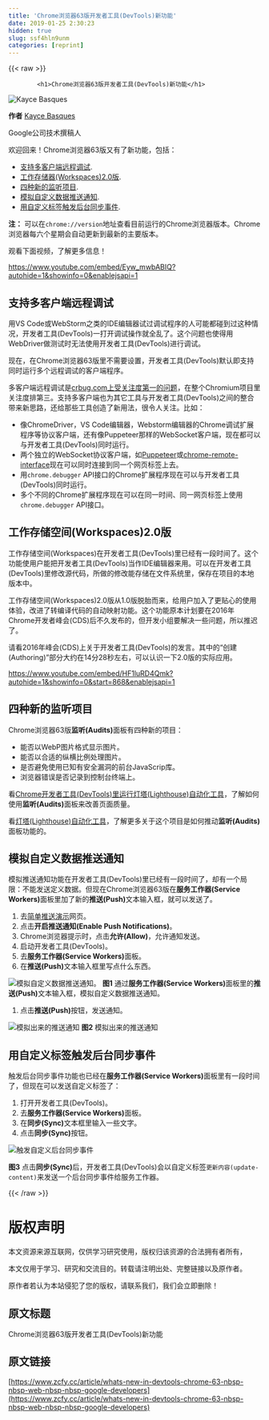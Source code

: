 ```yaml
---
title: 'Chrome浏览器63版开发者工具(DevTools)新功能' 
date: 2019-01-25 2:30:23
hidden: true
slug: ssf4hln9unm
categories: [reprint]
---
```


{{< raw >}}

            <h1>Chrome浏览器63版开发者工具(DevTools)新功能</h1>
<p><img src="http://p0.qhimg.com/t011a1fe2c917f7f7be.jpg" alt="Kayce Basques"></p>
<p><strong>作者</strong> <a href="https://developers.google.com/web/resources/contributors/kaycebasques">Kayce Basques</a></p>
<p>Google公司技术撰稿人</p>
<p>欢迎回来！Chrome浏览器63版又有了新功能，包括：</p>
<ul>
<li><a href="https://developers.google.com/web/updates/2017/10/devtools-release-notes#multi-client">支持多客户端远程调试</a>.</li>
<li><a href="https://developers.google.com/web/updates/2017/10/devtools-release-notes#workspaces">工作存储器(Workspaces)2.0版</a>.</li>
<li><a href="https://developers.google.com/web/updates/2017/10/devtools-release-notes#audits">四种新的监听项目</a>.</li>
<li><a href="https://developers.google.com/web/updates/2017/10/devtools-release-notes#push">模拟自定义数据推送通知</a>.</li>
<li><a href="https://developers.google.com/web/updates/2017/10/devtools-release-notes#sync">用自定义标签触发后台同步事件</a>.</li>
</ul>
<p><strong>注：</strong> 可以在<code>chrome://version</code>地址查看目前运行的Chrome浏览器版本。Chrome浏览器每六个星期会自动更新到最新的主要版本。</p>
<p>观看下面视频，了解更多信息！</p>
<p><a href="https://www.youtube.com/embed/Eyw_mwbABIQ?autohide=1&amp;showinfo=0&amp;enablejsapi=1">https://www.youtube.com/embed/Eyw_mwbABIQ?autohide=1&amp;showinfo=0&amp;enablejsapi=1</a></p>
<h2>支持多客户端远程调试</h2>
<p>用VS Code或WebStorm之类的IDE编辑器试过调试程序的人可能都碰到过这种情况，开发者工具(DevTools)一打开调试操作就全乱了。这个问题也使得用WebDriver做测试时无法使用开发者工具(DevTools)进行调试。</p>
<p>现在，在Chrome浏览器63版里不需要设置，开发者工具(DevTools)默认即支持同时运行多个远程调试的客户端程序。</p>
<p>多客户端远程调试是<a href="https://crbug.com/129539">crbug.com上受关注度第一的问题</a>，在整个Chromium项目里关注度排第三。支持多客户端也为其它工具与开发者工具(DevTools)之间的整合带来新思路，还给那些工具创造了新用法，很令人关注。比如：</p>
<ul>
<li>像ChromeDriver，VS Code编辑器，Webstorm编辑器的Chrome调试扩展程序等协议客户端，还有像Puppeteer那样的WebSocket客户端，现在都可以与开发者工具(DevTools)同时运行。</li>
<li>两个独立的WebSocket协议客户端，如<a href="https://github.com/GoogleChrome/puppeteer">Puppeteer</a>或<a href="https://github.com/cyrus-and/chrome-remote-interface">chrome-remote-interface</a>现在可以同时连接到同一个网页标签上去。</li>
<li>用<code>chrome.debugger</code> API接口的Chrome扩展程序现在可以与开发者工具(DevTools)同时运行。</li>
<li>多个不同的Chrome扩展程序现在可以在同一时间、同一网页标签上使用<code>chrome.debugger</code> API接口。</li>
</ul>
<h2>工作存储空间(Workspaces)2.0版</h2>
<p>工作存储空间(Workspaces)在开发者工具(DevTools)里已经有一段时间了。这个功能使用户能把开发者工具(DevTools)当作IDE编辑器来用。可以在开发者工具(DevTools)里修改源代码，所做的修改能存储在文件系统里，保存在项目的本地版本中。</p>
<p>工作存储空间(Workspaces)2.0版从1.0版脱胎而来，给用户加入了更贴心的使用体验，改进了转编译代码的自动映射功能。这个功能原本计划要在2016年Chrome开发者峰会(CDS)后不久发布的，但开发小组要解决一些问题，所以推迟了。</p>
<p>请看2016年峰会(CDS)上关于开发者工具(DevTools)的发言。其中的“创建(Authoring)”部分大约在14分28秒左右，可以认识一下2.0版的实际应用。</p>
<p><a href="https://www.youtube.com/embed/HF1luRD4Qmk?autohide=1&amp;showinfo=0&amp;start=868&amp;enablejsapi=1">https://www.youtube.com/embed/HF1luRD4Qmk?autohide=1&amp;showinfo=0&amp;start=868&amp;enablejsapi=1</a></p>
<h2>四种新的监听项目</h2>
<p>Chrome浏览器63版<strong>监听(Audits)</strong>面板有四种新的项目：</p>
<ul>
<li>能否以WebP图片格式显示图片。</li>
<li>能否以合适的纵横比例处理图片。</li>
<li>是否避免使用已知有安全漏洞的前台JavaScrip库。</li>
<li>浏览器错误是否记录到控制台终端上。</li>
</ul>
<p>看<a href="https://developers.google.com/web/tools/lighthouse/#devtools">Chrome开发者工具(DevTools)里运行灯塔(Lighthouse)自动化工具</a>，了解如何使用<strong>监听(Audits)</strong>面板来改善页面质量。</p>
<p>看<a href="https://developers.google.com/web/tools/lighthouse/">灯塔(Lighthouse)自动化工具</a>，了解更多关于这个项目是如何推动<strong>监听(Audits)</strong>面板功能的。</p>
<h2>模拟自定义数据推送通知</h2>
<p>模拟推送通知功能在开发者工具(DevTools)里已经有一段时间了，却有一个局限：不能发送定义数据。但现在Chrome浏览器63版在<strong>服务工作器(Service Workers)</strong>面板里加了新的<strong>推送(Push)</strong>文本输入框，就可以发送了。</p>
<ol>
<li>去<a href="https://gauntface.github.io/simple-push-demo/">简单推送演示</a>网页。</li>
<li>点击<strong>开启推送通知(Enable Push Notifications)</strong>。</li>
<li>Chrome浏览器提示时，点击<strong>允许(Allow)</strong>，允许通知发送。</li>
<li>启动开发者工具(DevTools)。</li>
<li>去<strong>服务工作器(Service Workers)</strong>面板。</li>
<li>在<strong>推送(Push)</strong>文本输入框里写点什么东西。</li>
</ol>
<p><img src="http://p0.qhimg.com/t017c577e79fc6fa824.png" alt="模拟自定义数据推送通知。">
<strong>图1</strong> 通过<strong>服务工作器(Service Workers)</strong>面板里的<strong>推送(Push)</strong>文本输入框，模拟自定义数据推送通知。</p>
<ol>
<li>点击<strong>推送(Push)</strong>按钮，发送通知。</li>
</ol>
<p><img src="http://p0.qhimg.com/t0174ac42718c6ba046.png" alt="模拟出来的推送通知">
<strong>图2</strong> 模拟出来的推送通知</p>
<h2>用自定义标签触发后台同步事件</h2>
<p>触发后台同步事件功能也已经在<strong>服务工作器(Service Workers)</strong>面板里有一段时间了，但现在可以发送自定义标签了：</p>
<ol>
<li>打开开发者工具(DevTools)。</li>
<li>去<strong>服务工作器(Service Workers)</strong>面板。</li>
<li>在<strong>同步(Sync)</strong>文本框里输入一些文字。</li>
<li>点击<strong>同步(Sync)</strong>按钮。</li>
</ol>
<p><img src="http://p0.qhimg.com/t0186ce3b4c598dfa32.png" alt="触发自定义后台同步事件"></p>
<p><strong>图3</strong> 点击<strong>同步(Sync)</strong>后，开发者工具(DevTools)会以自定义标签<code>更新内容(update-content)</code>来发送一个后台同步事件给服务工作器。</p>

          
{{< /raw >}}

# 版权声明
本文资源来源互联网，仅供学习研究使用，版权归该资源的合法拥有者所有，

本文仅用于学习、研究和交流目的。转载请注明出处、完整链接以及原作者。

原作者若认为本站侵犯了您的版权，请联系我们，我们会立即删除！

## 原文标题
Chrome浏览器63版开发者工具(DevTools)新功能

## 原文链接
[https://www.zcfy.cc/article/whats-new-in-devtools-chrome-63-nbsp-nbsp-web-nbsp-nbsp-google-developers](https://www.zcfy.cc/article/whats-new-in-devtools-chrome-63-nbsp-nbsp-web-nbsp-nbsp-google-developers)

